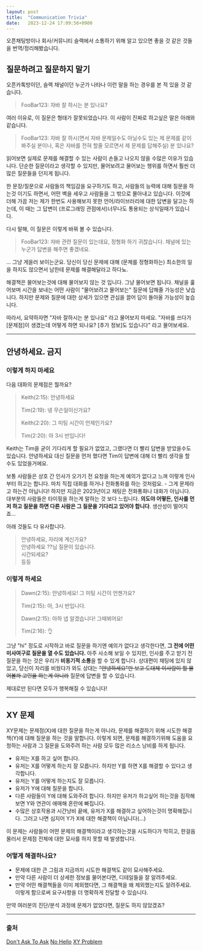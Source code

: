 ```yaml
---
layout: post
title:  "Communication Trivia"
date:   2023-12-24 17:09:56+0900
---
```


오픈채팅방이나 회사/커뮤니티 슬랙에서 소통하기 위해 알고 있으면 좋을 것 같은 것들을 번역/정리해봤습니다.

## 질문하려고 질문하지 말기

오픈카톡방이던, 슬랙 채널이던 누군가 나타나 이런 말을 하는 경우를 본 적 있을 것 같습니다.

> FooBar123: 자바 잘 하시는 분 있나요?

여러 이유로, 이 질문은 형태가 잘못되었습니다. 이 사람이 진짜로 하고싶은 말은 아래와 같습니다.

> FooBar123: 자바 잘 하시(면서 자바 문제일수도 아닐수도 있는 제 문제를 같이 봐주실 분이나, 혹은 자바를 전혀 할줄 모르면서 제 문제를 답해주실) 분 있나요?

읽어보면 실제로 문제를 해결할 수 있는 사람이 손들고 나오지 않을 수많은 이유가 있습니다. 단순한 질문이라고 생각할 수 있지만, 물어보려고 물어보는 행위를 하면서 훨씬 더 많은 질문들을 던지게 됩니다.

한 문장/질문으로 사람들의 책임감을 요구하기도 하고, 사람들의 능력에 대해 질문을 하는것 이기도 하면서, 어떤 벽을 세우고 사람들을 그 밖으로 몰아내고 있습니다. 이것에 더해 가끔 저는 제가 한번도 사용해보지 못한 언어/라이브러리에 대한 답변을 달고는 하는데, 이 때는 그 답변이 (프로그래밍 관점에서)너무나도 통용되는 상식일때가 있습니다.

다시 말해, 이 질문은 이렇게 바꿔 볼 수 있습니다.

> FooBar123: 자바 관련 질문이 있는데요, 정형화 하기 귀찮습니다. 채널에 있는 누군가 답변을 해주면 좋겠네요.

... 그냥 게을러 보이는군요. 당신이 당신 문제에 대해 (문제를 정형화하는) 최소한의 일을 하지도 않으면서 남한테 문제를 해결해달라고 하다뇨.

 해결책은 물어보는것에 대해 물어보지 않는 것 입니다. 그냥 물어보면 됩니다. 채널을 훑어보며 시간을 보내는 어떤 사람이 "물어보려고 물어보는" 질문에 답해줄 가능성은 낮습니다. 하지만 문제와 질문에 대한 상세가 있으면 관심을 끌어 답이 돌아올 가능성이 높습니다.
 
 따라서, 요약하자면 "자바 잘하시는 분 있나요" 라고 물어보지 마세요. "자바를 쓰다가 [문제점]이 생겼는데 어떻게 하면 되나요? [추가 정보]도 있습니다" 라고 물어보세요.
 
 ---
 
## 안녕하세요. 금지

### 이렇게 하지 마세요

다음 대화의 문제점은 뭘까요?

> Keith(2:15): 안녕하세요
> 
> Tim(2:19): 넹 무슨일이신가요?
> 
> Keith(2:20): 그 미팅 시간이 언제인가요?
> 
> Tim(2:20): 아 3시 반입니다!

Keith는 Tim을 굳이 기다리게 할 필요가 없었고, 그랬다면 더 빨리 답변을 받았을수도 있습니다. 안녕하세요 대신 질문을 먼저 했다면 Tim이 답변에 대해 더 빨리 생각을 할 수도 있었을거에요. 

보통 사람들은 상호 간 인사가 오가기 전 요청을 하는게 예의가 없다고 느껴 이렇게 인사부터 하고는 합니다. 마치 직접 대화를 하거나 전화통화를 하는 것처럼요. - 그게 문제라고 하는건 아닙니다! 하지만 지금은 2023년이고 채팅은 전화통화나 대화가 아닙니다. 대부분의 사람들은 타이핑을 하는게 말하는 것 보다 느립니다. **의도야 어떻든, 인사를 먼저 하고 질문을 하면 다른 사람은 그 질문을 기다리고 있어야 합니다**. 생산성이 떨어지죠...

아래 것들도 다 유사합니다.
> 안녕하세요, 자리에 계신가요? <br>
> 안녕하세요 ??님 질문이 있습니다. <br>
> 시간되세요? <br>
> 등등

### 이렇게 하세요

> Dawn(2:15): 안녕하세요! 그 미팅 시간이 언젠가요?
> 
> Tim(2:15): 아, 3시 반입니다.
> 
> Dawn(2:15): 아하 넵 알겠습니다! 그때뵈어요!
> 
> Tim(2:16): 👌

그냥 "hi" 정도로 시작하고 바로 질문을 하기엔 예의가 없다고 생각한다면, **그 전에 어떤 미사여구로 질문을 열 수도 있습니다.** 아주 사소해 보일 수 있지만, 인사를 주고 받기 전 질문을 하는 것은 우리가 **비동기적 소통**을 할 수 있게 합니다. 상대편이 채팅에 있지 않았고, 당신이 자리를 비웠다가 와도 상대는 ~~"안녕하세요"만 보고 도대체 이사람이 뭘 물어볼까 고민을 하는게 아니라~~ 질문에 답변을 할 수 있습니다.

제대로만 된다면 모두가 행복해질 수 있습니다!

---

## XY 문제

XY문제는 문제점(X)에 대한 질문을 하는게 아니라, 문제를 해결하기 위해 시도한 해결책(Y)에 대해 질문을 하는 것을 말합니다. 이렇게 되면, 문제를 해결하기위해 도움을 요청하는 사람과 그 질문을 도와주려 하는 사람 모두 많은 리소스 낭비를 하게 됩니다.

- 유저는 X를 하고 싶어 합니다.
- 유저는 X를 어떻게 하는지 잘 모릅니다. 하지만 Y를 하면 X를 해결할 수 있다고 생각합니다.
- 유저는 Y를 어떻게 하는지도 잘 모릅니다.
- 유저가 Y에 대해 질문을 합니다.
- 다른 사람들이 Y에 대해 도와주려 합니다. 하지만 유저가 하고싶어 하는것을 짐작해보면 Y와 연관이 애매해 혼란에 빠집니다.
- 수많은 상호작용과 시간낭비 끝에, 유저가 X를 해결하고 싶어하는것이 명확해집니다. 그러고 나면 심지어 Y가 X에 대한 해결책이 아닙니다(...)

이 문제는 사람들이 어떤 문제의 해결책이라고 생각하는것을 시도하다가 막히고, 한걸음 물러서 문제점 전체에 대한 묘사를 하지 못할 때 발생합니다.

### 어떻게 해결하나요?

- 문제에 대한 큰 그림과 지금까지 시도한 해결책도 같이 묘사해주세요. 
- 만약 다른 사람이 더 상세한 정보를 물어본다면, 디테일들을 잘 알려주세요.
- 만약 어떤 해결책들을 이미 제외했다면, 그 해결책을 왜 제외했는지도 알려주세요. 이렇게 함으로써 요구사항을 더 명확하게 전달할 수 있습니다.

만약 여러분의 진단/분석 과정에 문제가 없었다면, 질문도 하지 않았겠죠?

---

### 출처

[Don't Ask To Ask](https://dontasktoask.com/)
[No Hello](https://nohello.net/en/)
[XY Problem](https://xyproblem.info/)